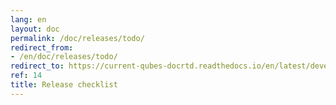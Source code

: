 ```yaml
---
lang: en
layout: doc
permalink: /doc/releases/todo/
redirect_from:
- /en/doc/releases/todo/
redirect_to: https://current-qubes-docrtd.readthedocs.io/en/latest/developer/releases/todo.html
ref: 14
title: Release checklist
---
```

